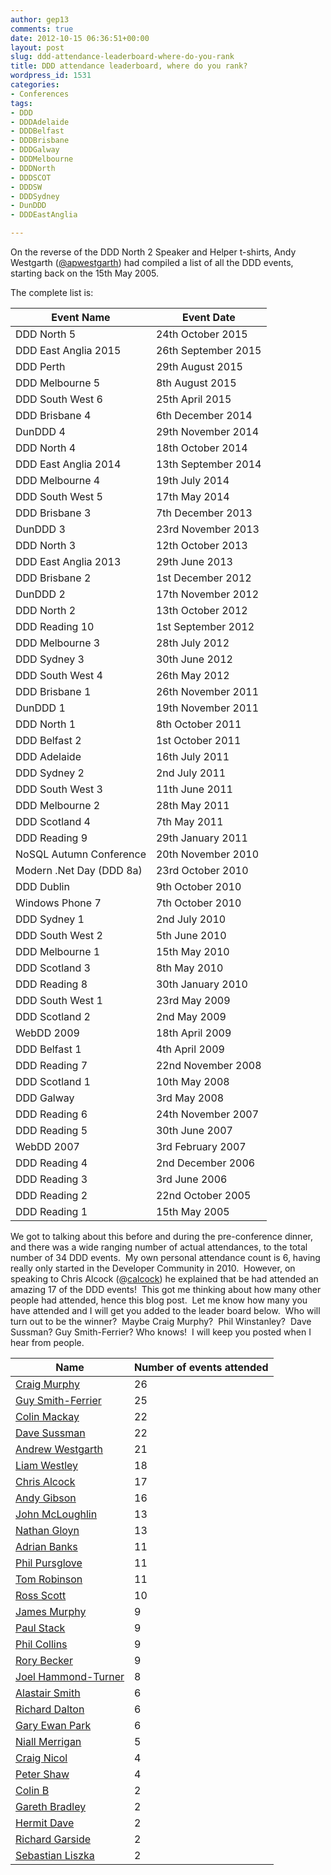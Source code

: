 ```yaml
---
author: gep13
comments: true
date: 2012-10-15 06:36:51+00:00
layout: post
slug: ddd-attendance-leaderboard-where-do-you-rank
title: DDD attendance leaderboard, where do you rank?
wordpress_id: 1531
categories:
- Conferences
tags:
- DDD
- DDDAdelaide
- DDDBelfast
- DDDBrisbane
- DDDGalway
- DDDMelbourne
- DDDNorth
- DDDSCOT
- DDDSW
- DDDSydney
- DunDDD
- DDDEastAnglia

---
```


On the reverse of the DDD North 2 Speaker and Helper t-shirts, Andy Westgarth ([@apwestgarth](http://twitter.com/apwestgarth)) had compiled a list of all the DDD events, starting back on the 15th May 2005.

The complete list is:

**Event Name** | **Event Date**
--- | ---
DDD North 5 | 24th October 2015
DDD East Anglia 2015 | 26th September 2015
DDD Perth | 29th August 2015
DDD Melbourne 5 | 8th August 2015
DDD South West 6 | 25th April 2015
DDD Brisbane 4 | 6th December 2014
DunDDD 4 | 29th November 2014
DDD North 4 | 18th October 2014
DDD East Anglia 2014 | 13th September 2014
DDD Melbourne 4 | 19th July 2014
DDD South West 5 | 17th May 2014
DDD Brisbane 3 | 7th December 2013
DunDDD 3 | 23rd November 2013
DDD North 3 | 12th October 2013
DDD East Anglia 2013 | 29th June 2013
DDD Brisbane 2 | 1st December 2012
DunDDD 2 | 17th November 2012
DDD North 2 | 13th October 2012
DDD Reading 10 | 1st September 2012
DDD Melbourne 3 | 28th July 2012
DDD Sydney 3 | 30th June 2012
DDD South West 4 | 26th May 2012
DDD Brisbane 1 | 26th November 2011
DunDDD 1 | 19th November 2011
DDD North 1 | 8th October 2011
DDD Belfast 2 | 1st October 2011
DDD Adelaide | 16th July 2011
DDD Sydney 2 | 2nd July 2011
DDD South West 3 | 11th June 2011
DDD Melbourne 2 | 28th May 2011
DDD Scotland 4 | 7th May 2011
DDD Reading 9 | 29th January 2011
NoSQL Autumn Conference | 20th November 2010
Modern .Net Day (DDD 8a) | 23rd October 2010
DDD Dublin | 9th October 2010
Windows Phone 7 | 7th October 2010
DDD Sydney 1 | 2nd July 2010
DDD South West 2 | 5th June 2010
DDD Melbourne 1 | 15th May 2010
DDD Scotland 3 | 8th May 2010
DDD Reading 8 | 30th January 2010
DDD South West 1 | 23rd May 2009
DDD Scotland 2 | 2nd May 2009
WebDD 2009 | 18th April 2009
DDD Belfast 1 | 4th April 2009
DDD Reading 7 | 22nd November 2008
DDD Scotland 1 | 10th May 2008
DDD Galway | 3rd May 2008
DDD Reading 6 | 24th November 2007
DDD Reading 5 | 30th June 2007
WebDD 2007 | 3rd February 2007
DDD Reading 4 | 2nd December 2006
DDD Reading 3 | 3rd June 2006
DDD Reading 2 | 22nd October 2005
DDD Reading 1 | 15th May 2005

We got to talking about this before and during the pre-conference dinner, and there was a wide ranging number of actual attendances, to the total number of 34 DDD events.  My own personal attendance count is 6, having really only started in the Developer Community in 2010.  However, on speaking to Chris Alcock (@[calcock](https://twitter.com/calcock)) he explained that be had attended an amazing 17 of the DDD events!  This got me thinking about how many other people had attended, hence this blog post.  Let me know how many you have attended and I will get you added to the leader board below.  Who will turn out to be the winner?  Maybe Craig Murphy?  Phil Winstanley?  Dave Sussman? Guy Smith-Ferrier? Who knows!  I will keep you posted when I hear from people.

**Name** | **Number of events attended**
--- | ---
[Craig Murphy](http://twitter.com/camurphy) | 26
[Guy Smith-Ferrier](http://twitter.com/guysmithferrier) | 25
[Colin Mackay](http://twitter.com/colinmackay) | 22
[Dave Sussman](https://twitter.com/DaveSussman) | 22
[Andrew Westgarth](http://twitter.com/apwestgarth) | 21
[Liam Westley](https://twitter.com/westleyl) | 18
[Chris Alcock](http://twitter.com/calcock) | 17
[Andy Gibson](http://twitter.com/ARGibson) | 16
[John McLoughlin](https://twitter.com/Imaji) | 13
[Nathan Gloyn](https://twitter.com/nathangloyn) | 13
[Adrian Banks](https://twitter.com/adrianbanks) | 11
[Phil Pursglove](https://twitter.com/philpursglove) | 11
[Tom Robinson](https://twitter.com/tjrobinson) | 11
[Ross Scott](https://twitter.com/RossDScott) | 10
[James Murphy](https://twitter.com/recumbent) | 9
[Paul Stack](https://twitter.com/stack72) | 9
[Phil Collins](https://twitter.com/fatherfil) | 9
[Rory Becker](https://twitter.com/RoryBecker) | 9
[Joel Hammond-Turner](https://twitter.com/rammesses) | 8
[Alastair Smith](https://twitter.com/alastairs) | 6
[Richard Dalton](https://twitter.com/richardadalton) | 6
[Gary Ewan Park](https://twitter.com/gep13) | 6
[Niall Merrigan](https://twitter.com/nmerrigan) | 5
[Craig Nicol](https://twitter.com/craignicol) | 4
[Peter Shaw](https://twitter.com/shawty_ds) | 4
[Colin B](https://twitter.com/sacs) | 2
[Gareth Bradley](https://twitter.com/garfbradaz) | 2
[Hermit Dave](https://twitter.com/hermitdave) | 2
[Richard Garside](https://twitter.com/_richardg) | 2
[Sebastian Liszka](https://twitter.com/seblis27) | 2
